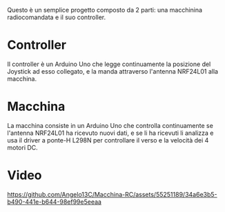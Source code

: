 Questo è un semplice progetto composto da 2 parti: una macchinina radiocomandata e il suo controller.

# Controller
Il controller è un Arduino Uno che legge continuamente la posizione del Joystick ad esso collegato, e la manda attraverso
l'antenna NRF24L01 alla macchina.

# Macchina
La macchina consiste in un Arduino Uno che controlla continuamente se l'antenna NRF24L01 ha ricevuto nuovi dati, e se li ha ricevuti
li analizza e usa il driver a ponte-H L298N per controllare il verso e la velocità dei 4 motori DC.

# Video
https://github.com/Angelo13C/Macchina-RC/assets/55251189/34a6e3b5-b490-441e-b644-98ef99e5eeaa
